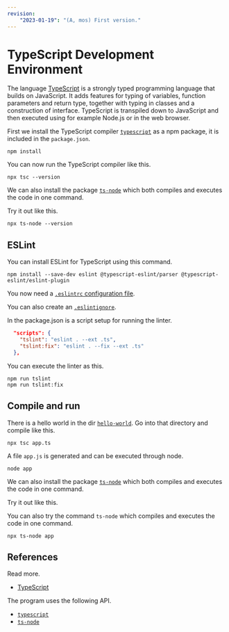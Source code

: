 ```yaml
---
revision: 
    "2023-01-19": "(A, mos) First version."
---
```

TypeScript Development Environment
==============================

The language [TypeScript](https://www.typescriptlang.org/) is a strongly typed programming language that builds on JavaScript. It adds features for typing of variables, function parameters and return type, together with typing in classes and a construction of interface. TypeScript is transpiled down to JavaScript and then executed using for example Node.js or in the web browser.

First we install the TypeScript compiler [`typescript`](https://www.npmjs.com/package/typescript) as a npm package, it is included in the `package.json`.

```
npm install
```

You can now run the TypeScript compiler like this.

```
npx tsc --version
```

We can also install the package [`ts-node`](https://www.npmjs.com/package/ts-node) which both compiles and executes the code in one command.

Try it out like this.

```
npx ts-node --version
```



ESLint
-----------------------------

You can install ESLint for TypeScript using this command.

```
npm install --save-dev eslint @typescript-eslint/parser @typescript-eslint/eslint-plugin
```

You now need a [`.eslintrc` configuration file](.eslintrc).

<!-- Fix same setup as for the js files -->

You can also create an [`.eslintignore`](.eslintignore).

In the package.json is a script setup for running the linter.

```json
  "scripts": {
    "tslint": "eslint . --ext .ts",
    "tslint:fix": "eslint . --fix --ext .ts"
  },
```

You can execute the linter as this.

```
npm run tslint
npm run tslint:fix
```



Compile and run
-----------------------------

There is a hello world in the dir [`hello-world`](hello-world). Go into that directory and compile like this.

```
npx tsc app.ts
```

A file `app.js` is generated and can be executed through node.

```
node app
```

We can also install the package [`ts-node`](https://www.npmjs.com/package/ts-node) which both compiles and executes the code in one command.

Try it out like this.

You can also try the command `ts-node` which compiles and executes the code in one command.

```
npx ts-node app
```



References
-----------------------------

Read more.

* [TypeScript](https://www.typescriptlang.org/)

The program uses the following API.

* [`typescript`](https://www.npmjs.com/package/typescript)
* [`ts-node`](https://www.npmjs.com/package/ts-node)

